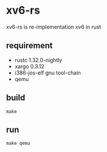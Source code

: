# xv6-rs
xv6-rs is re-implementation xv6 in rust

## requirement
- rustc 1.32.0-nightly
- xargo 0.3.12
- i386-jos-elf gnu tool-chain
- qemu

## build
`make`

## run
`make qemu`
